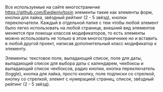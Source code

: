 Все используемые на сайте многостраничке https://github.com/Ewdjeniy/toxin элементы такие как элементы форм, кнопки для лайка, звёздный рейтинг (2 - 5 звёзд), кнопки переключатели. Каждый в отдельной папке с тем чтобы любой элемент было легко использовать на любой странице, внешний вид элементов меняется при помощи классов модификаторов, то есть элементы можно использовать не только в этом многостраничнике но и вставить в любой другой проект, написав дополнительный класс модификатор к элементу.
  
  Элементы: текстовое поле, выпадающий список, поле для даты, выпадающий список для выбора даты с календарем, чекбоксы и выпадающий список чекбоксов, радио кнопки, кнопка переключатель (toggle), кнопка для лайка, просто кнопку, поле подписки со стрелкой, кнопку со стрелкой, элемнт с нумерацией страниц, список, звёздный рейтинг (2 - 5 звёзд).

